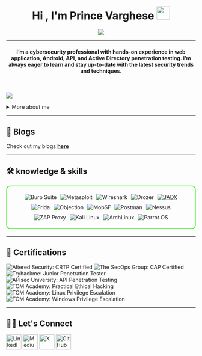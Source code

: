<h1 align="center">Hi , I'm Prince Varghese <img src="https://media.giphy.com/media/hvRJCLFzcasrR4ia7z/giphy.gif" width="35"></h1>
<p align="center">
 <a href="https://github.com/DenverCoder1/readme-typing-svg"><img src="https://readme-typing-svg.herokuapp.com?lines=CyberSecurity+Enthusiast;Penetration%20Tester;Always%20learning%20new%20things&center=true&width=500&height=50&font=georgia"></a>
</p>
<hr/>
<h4 align="center">I’m a cybersecurity professional with hands-on experience in web application, Android, API, and Active Directory penetration testing. I’m always eager to learn and stay up-to-date with the latest security trends and techniques.</h4>
<br>

![](https://komarev.com/ghpvc/?username=princeoffl&color=blueviolet)

<details>
  <summary>More about me</summary>

- **Name**: prince Varghese
- **From**: India
- **Cyber Security Enthusiast** | **Pentester** |
- I have experience with web application pentesting, android pentesting, API pentesting and active directory pentesting.
- improving my knowledge in **Website Vulnerabilities** and **Cybersecurity Skills**.
- I’m currently learning and exploring **advanced hacking techniques**, and **cybersecurity certifications**.

</details>

---

## 📝 Blogs
Check out my blogs **[here](https://medium.com/@princeoffl)**

---

## 🛠️ knowledge & skills


<div style="border: 2px solid #22F700; border-radius: 10px; padding: 20px; margin-bottom: 20px;">
  <div align="left" style="display: flex; flex-wrap: wrap; justify-content: center; gap: 10px;">
      <img src="https://img.shields.io/badge/Burp_Suite-FF6633?style=for-the-badge&logo=burp-suite&color=000000" alt="Burp Suite" />
      <img src="https://img.shields.io/badge/Metasploit-008C8C?style=for-the-badge&logo=metasploit&color=000000" alt="Metasploit" />
      <img src="https://img.shields.io/badge/Wireshark-000000?style=for-the-badge&logo=wireshark&logoColor=white" alt="Wireshark" />
      <img src="https://img.shields.io/badge/Drozer-FF6347?style=for-the-badge&logo=appveyor&logoColor=white" alt="Drozer" />
      <a href="https://github.com/skylot/jadx">
      <img src="https://img.shields.io/badge/JADX-3A8C9D?style=for-the-badge&logo=github&logoColor=white" alt="JADX" />
      </a>
      <img src="https://img.shields.io/badge/Frida-00BFFF?style=for-the-badge&logo=github&logoColor=white" alt="Frida" />
      <img src="https://img.shields.io/badge/Objection-FF5733?style=for-the-badge&logo=github&logoColor=white" alt="Objection" />
      <img src="https://img.shields.io/badge/MobSF-FF6F00?style=for-the-badge&logo=github&logoColor=white" alt="MobSF" />
      <img src="https://img.shields.io/badge/Postman-FF6C37?style=for-the-badge&logo=postman&logoColor=white" alt="Postman" />
      <img src="https://img.shields.io/badge/Nessus-1F70C1?style=for-the-badge&logo=github&logoColor=white" alt="Nessus" />
      <img src="https://img.shields.io/badge/ZAP-FFA500?style=for-the-badge&logo=owasp&logoColor=white" alt="ZAP Proxy" />
      <img src="https://img.shields.io/badge/Kali_Linux-5B5D5D?style=for-the-badge&logo=linux&logoColor=white" alt="Kali Linux" />
      <img src="https://img.shields.io/badge/ArchLinux-1793D1?style=for-the-badge&logo=archlinux&logoColor=white" alt="ArchLinux" />
      <img src="https://img.shields.io/badge/Parrot_OS-2E3A46?style=for-the-badge&logo=linux&logoColor=white" alt="Parrot OS" />

  </div>
</div>

---

## 📜 Certifications

<div>

<img src="https://img.shields.io/badge/Altered_Security-CRTP_Certified-blue?style=for-the-badge&color=000000" alt="Altered Security: CRTP Certified" />
<img src="https://img.shields.io/badge/The_SecOps_Group-CAP_Certified-FF5733?style=for-the-badge&color=000000" alt="The SecOps Group: CAP Certified" />
<img src="https://img.shields.io/badge/Tryhackme-Jr_Penetration_Tester-FF1493?style=for-the-badge&color=000000" alt="Tryhackme: Junior Penetration Tester" />
<img src="https://img.shields.io/badge/APIsec_University-API_Penetration_Testing-00BFFF?style=for-the-badge&color=000000" alt="APIsec University: API Penetration Testing" />
<img src="https://img.shields.io/badge/TCM_Academy-Practical_Ethical_Hacking_-FFD700?style=for-the-badge&color=000000" alt="TCM Academy: Practical Ethical Hacking" />
<img src="https://img.shields.io/badge/TCM_Academy-Linux_Privilege_Escalation-32CD32?style=for-the-badge&color=000000" alt="TCM Academy: Linux Privilege Escalation" />
<img src="https://img.shields.io/badge/TCM_Academy-Windows_Privilege_Escalation-FF6347?style=for-the-badge&color=000000" alt="TCM Academy: Windows Privilege Escalation" />


</div>

---

## 🙋‍♀️ Let's Connect
<a href="https://linkedin.com/in/prince-vargheseoffl"><img src="https://cdn-icons-png.flaticon.com/128/3536/3536505.png" alt="LinkedIn" width="40" height="40" /></a>
<a href="https://medium.com/@princeoffl"><img src="https://cdn-icons-png.flaticon.com/128/5968/5968906.png" alt="Medium" width="40" height="40" /></a>
<a href="https://x.com/princeVarg87441"><img src="https://cdn-icons-png.flaticon.com/128/3256/3256013.png" alt="X" width="40" height="40" /></a>
<a href="https://github.com/princeoffl"><img src="https://cdn-icons-png.flaticon.com/128/5968/5968866.png" alt="GitHub" width="40" height="40" /></a>
